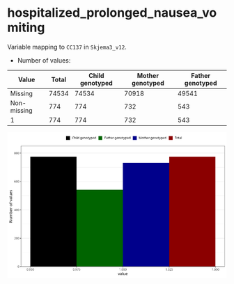 # hospitalized_prolonged_nausea_vomiting
Variable mapping to `CC137` in `Skjema3_v12`.
- Number of values:

| Value | Total | Child genotyped | Mother genotyped | Father genotyped |
| ----- | ----- | --------------- | ---------------- | ---------------- |
| Missing | 74534 | 74534 | 70918 | 49541 |
| Non-missing | 774 | 774 | 732 | 543 |
| 1 | 774 | 774 | 732 | 543 |



![](hospitalized_prolonged_nausea_vomiting_n.png)



